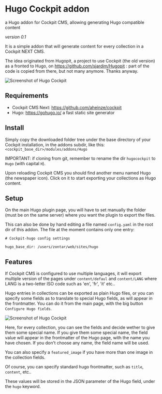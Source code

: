 # Hugo Cockpit addon
a Hugo addon for Cockpit CMS, allowing generating Hugo compatible content

*version 0.1*

It is a simple addon that will generate content for every collection in a Cockpit NEXT CMS.

The idea originated from Hugopit, a project to use Cockpit (the old version) as a fronted to Hugo, on https://github.com/sjardim/Hugopit : part of the code is copied from there, but not many anymore. Thanks anyway.

![Screenshot of Hugo Cockpit](https://github.com/zontarian/hugocockpit/blob/master/hugocockpit-screenshot1.png)



## Requirements

* Cockpit CMS Next: https://github.com/aheinze/cockpit
* Hugo: https://gohugo.io/   a fast static site generator

## Install 

Simply copy the downloaded folder tree under the base directory of your Cockpit installation, in the addons subdir, like this:
`<cockpit_base_dir>/modules/addons/Hugo`

IMPORTANT: if cloning from git, remember to rename the dir `hugocockpit` to `Hugo` (with capital `H`). 

Upon reloading Cockpit CMS you should find another menu named Hugo (the newspaper icon). 
Click on it to start exporting your collections as Hugo content.


## Setup

On the main Hugo plugin page, you will have to set manually the folder (must be on the same server) where
you want the plugin to export the files.

This can also be done by hand editing a file named `config.yaml` in the root dir of this addon.
The file at the moment contains only one entry:

    # Cockpit-hugo config settings
    
    hugo_base_dir: /users/zontar/web/sites/hugo




## Features

If Cockpit CMS is configured to use multiple languages, it will export multiple version of the pages under
`content/defaul` and `content/LANG` where LANG is a two-letter ISO code such as 'en', 'fr', 'it' etc..

Hugo entries in collections can be exported as plain Hugo files, or you can specify some fields as to translate
to special Hugo fields, as will appear in the frontmatter.
You can do it from the main page, with the big button `Configure Hugo fields`.

![Screenshot of Hugo Cockpit](https://github.com/zontarian/hugocockpit/blob/master/hugocockpit-screenshot2.png)



Here, for every collection, you can see the fields and decide wether to give them some special name.
If you give them some special name, the field value will appear in the frontmatter of the Hugo page, with the name you have chosen.
If you don't choose any name, the field name will be used.

You can also specify a `featured_image` if you have more than one image in the collection fields. 

Of course, you can specify standard hugo frontmatter, such as `title`, `content`, etc..

These values will be stored in the JSON parameter of the Hugo field, under the `hugo` keyword.
